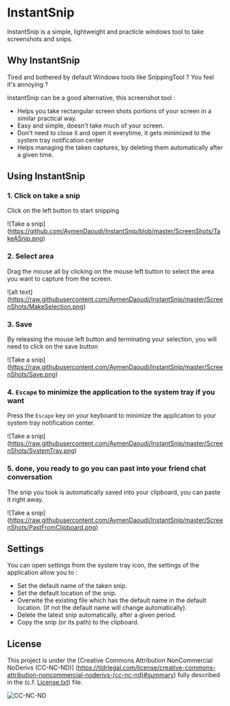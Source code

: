 # InstantSnip

InstantSnip is a simple, lightweight and practicle windows tool to take screenshots and snips.

## Why InstantSnip

Tired and bothered by default Windows tools like SnippingTool ? You feel it's annoying ? 

InstantSnip can be a good alternative, this screenshot tool :

- Helps you take rectangular screen shots portions of your screen in a similar practical way.
- Easy and simple, doesn't take much of your screen.
- Don't need to close it and open it everytime, it gets minimized to the system tray notification center
- Helps managing the taken captures, by deleting them automatically after a given time.

## Using InstantSnip

### 1. Click on take a snip

Click on the left button to start snipping


![Take a snip] (https://github.com/AymenDaoudi/InstantSnip/blob/master/ScreenShots/TakeASnip.png)


### 2. Select area

Drag the mouse all by clicking  on the mouse left button to select the area you want to capture from the screen.

![alt text] (https://raw.githubusercontent.com/AymenDaoudi/InstantSnip/master/ScreenShots/MakeSelection.png)

### 3. Save

By releasing the mouse left button and terminating your selection, you will need to click on the save button

![Take a snip] (https://raw.githubusercontent.com/AymenDaoudi/InstantSnip/master/ScreenShots/Save.png)

### 4. `Escape` to minimize the application to the system tray if you want

Press the `Escape` key on your keyboard to minimize the application to your system tray notification center.

![Take a snip] (https://raw.githubusercontent.com/AymenDaoudi/InstantSnip/master/ScreenShots/SystemTray.png)

### 5. done, you ready to go you can past into your friend chat conversation 

The snip you took is automatically saved into your clipboard, you can paste it right away.

![Take a snip] (https://raw.githubusercontent.com/AymenDaoudi/InstantSnip/master/ScreenShots/PastFromClipboard.png)

## Settings

You can open settings from the system tray icon, the settings of the application allow you to :

- Set the default name of the taken snip.
- Set the default location of the snip.
- Overwite the existing file which has the default name in the default location. (If not the default name will change automatically).
- Delete the latest snip automatically, after a given period.
- Copy the snip (or its path) to the clipboard.

## License

This project is under the [Creative Commons Attribution NonCommercial NoDerivs (CC-NC-ND)] (https://tldrlegal.com/license/creative-commons-attribution-noncommercial-noderivs-(cc-nc-nd)#summary) fully described in the (c.f. [License.txt](License.txt)) file.

![CC-NC-ND](http://i.creativecommons.org/l/by-nc-nd/3.0/88x31.png)
